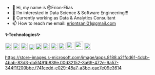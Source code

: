 - 👋 Hi, my name is @Erion-Elias
- 👀 I’m interested in Data Science & Software Engineering!!!
- 🌱 Currently working as Data & Analytics Consultant
- 📫 How to reach me email: eriontsani01@gmail.com

<!---
Erjon-19/Erjon-19 is a ✨ special ✨ repository because its `README.md` (this file) appears on your GitHub profile.
You can click the Preview link to take a look at your changes.
--->

**✨Technologies✨**

<!--Blue Prism, Power BI, Azure Devops, Pytorch, Docker, Colab, Jupyter, Gradio, Linux, GitKraken, Filezila-->
<code><img height="22" src="https://store-images.s-microsoft.com/image/apps.8188.a21fcd61-4dcb-4bab-83d3-da5f491b839e.00d32152-3a69-472e-9a57-344f1f200bbe.f741cedd-e029-48a7-a3bc-eae7e09e3614"></code>
<code><img height="22" src="https://e7.pngegg.com/pngimages/327/384/png-clipart-power-bi-business-intelligence-microsoft-azure-microsoft-dynamics-cloud-computing-cloud-computing-angle-text.png"></code>
<code><img height="22" src="https://cdn.iconscout.com/icon/free/png-256/azure-devops-3628645-3029870.png"></code>
<code><img height="18" src="https://raw.githubusercontent.com/pytorch/pytorch/master/docs/source/_static/img/pytorch-logo-dark.svg"></code>
<code><img height="20" src="https://upload.wikimedia.org/wikipedia/commons/4/4e/Docker_%28container_engine%29_logo.svg"></code>
<code><img height="22" src="https://colab.research.google.com/img/colab_favicon_256px.png"></code>
<code><img height="22" src="https://friconix.com/png/fi-xnsuxl-jupyter-notebook.png"></code>
<code><img height="22" src="https://pbs.twimg.com/profile_images/1116115321218146304/2KMkheJx_400x400.png"></code>
<code><img height="25" src="https://upload.wikimedia.org/wikipedia/commons/a/ab/Linux_Logo_in_Linux_Libertine_Font.svg"></code>
<code><img height="26" src="https://1v5ymx3zt3y73fq5gy23rtnc-wpengine.netdna-ssl.com/wp-content/uploads/2021/06/gitkraken-logo-light-sq.svg"></code>
<code><img height="22" src="https://upload.wikimedia.org/wikipedia/commons/0/01/FileZilla_logo.svg"></code>

https://store-images.s-microsoft.com/image/apps.8188.a21fcd61-4dcb-4bab-83d3-da5f491b839e.00d32152-3a69-472e-9a57-344f1f200bbe.f741cedd-e029-48a7-a3bc-eae7e09e3614
